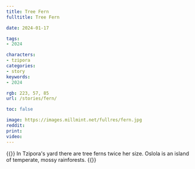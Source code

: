 ```yaml
---
title: Tree Fern
fulltitle: Tree Fern

date: 2024-01-17

tags:
- 2024

characters:
- tzipora
categories:
- story
keywords:
- 2024

rgb: 223, 57, 85
url: /stories/fern/

toc: false

image: https://images.millmint.net/fullres/fern.jpg
reddit:
print:
video:
---
```

{{<note caption>}}
In Tzipora's yard there are tree ferns twice her size. Oslola is an island of temperate, mossy rainforests.
{{</note>}}